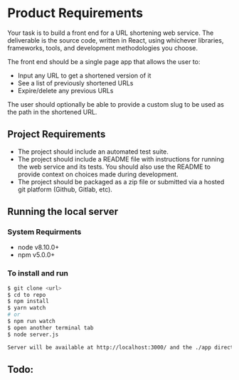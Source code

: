 # Product Requirements

Your task is to build a front end for a URL shortening web service. The deliverable is the source code, written in React, using whichever libraries, frameworks, tools, and development methodologies you choose.

The front end should be a single page app that allows the user to:

- Input any URL to get a shortened version of it
- See a list of previously shortened URLs
- Expire/delete any previous URLs

The user should optionally be able to provide a custom slug to be used as the path in the shortened URL.

## Project Requirements

* The project should include an automated test suite.
* The project should include a README file with instructions for running the web service and its tests. You should also use the README to provide context on choices made during development.
* The project should be packaged as a zip file or submitted via a hosted git platform (Github, Gitlab, etc).

## Running the local server

### System Requirments

* node v8.10.0+
* npm v5.0.0+

### To install and run

```sh
$ git clone <url>
$ cd to repo
$ npm install
$ yarn watch
# or 
$ npm run watch
$ open another terminal tab
$ node server.js

Server will be available at http://localhost:3000/ and the ./app directory will be mounted to '/'.
```

## Todo:


